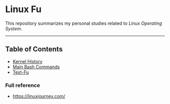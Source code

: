 # Linux Fu

This repository summarizes my personal studies related to _Linux Operating System_.

---

## Table of Contents

- [Kernel History](./kernel-history/README.md)
- [Main Bash Commands](./main-bash-commands/README.md)
- [Text-Fu](./text-fu/README.md)

### Full reference

- https://linuxjourney.com/

